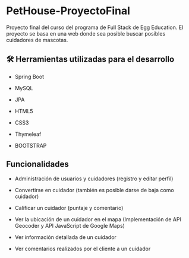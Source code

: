 # PetHouse-ProyectoFinal

Proyecto final del curso del programa de Full Stack de Egg Education.
El proyecto se basa en una web donde sea posible buscar posibles cuidadores de mascotas.

## 🛠️ Herramientas utilizadas para el desarrollo

- Spring Boot

- MySQL

- JPA

- HTML5

- CSS3

- Thymeleaf

- BOOTSTRAP

## Funcionalidades

- Administración de usuarios y cuidadores (registro y editar perfil)

- Convertirse en cuidador (también es posible darse de baja como cuidador)

- Calificar un cuidador (puntaje y comentario)

- Ver la ubicación de un cuidador en el mapa (Implementación de API Geocoder y API JavaScript de Google Maps)

- Ver información detallada de un cuidador

- Ver comentarios realizados por el cliente a un cuidador
